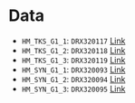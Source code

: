 # Data

 - `HM_TKS_G1_1`: `DRX320117` [Link](https://www.ncbi.nlm.nih.gov/sra/?term=DRX320117)
 - `HM_TKS_G1_2`: `DRX320118` [Link](https://www.ncbi.nlm.nih.gov/sra/?term=DRX320118)
 - `HM_TKS_G1_3`: `DRX320119` [Link](https://www.ncbi.nlm.nih.gov/sra/?term=DRX320119)
 - `HM_SYN_G1_1`: `DRX320093` [Link](https://www.ncbi.nlm.nih.gov/sra/?term=DRX320093)
 - `HM_SYN_G1_2`: `DRX320094` [Link](https://www.ncbi.nlm.nih.gov/sra/?term=DRX320094)
 - `HM_SYN_G1_3`: `DRX320095` [Link](https://www.ncbi.nlm.nih.gov/sra/?term=DRX320095)
